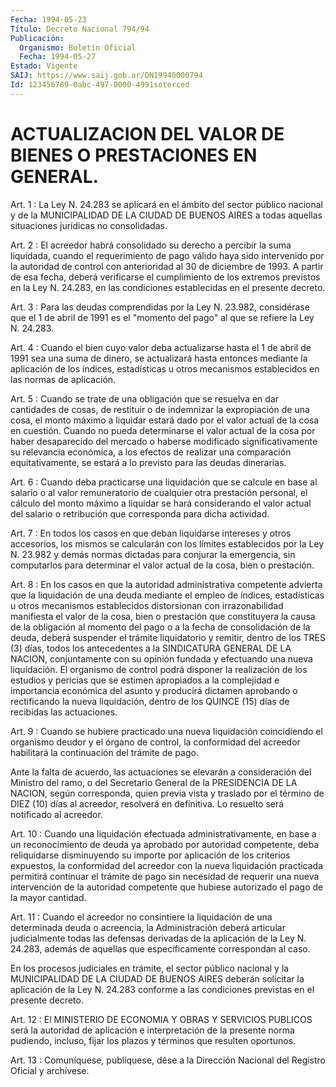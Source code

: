 ```yaml
---
Fecha: 1994-05-23
Título: Decreto Nacional 794/94
Publicación:
  Organismo: Boletín Oficial
  Fecha: 1994-05-27
Estado: Vigente
SAIJ: https://www.saij.gob.ar/DN19940000794
Id: 123456789-0abc-497-0000-4991soterced
---
```

# ACTUALIZACION DEL VALOR DE BIENES O PRESTACIONES EN GENERAL.

<a id="1"></a>
Art. 1 : La Ley N. 24.283 se aplicará en el ámbito del sector público  nacional  y  de  la  MUNICIPALIDAD  DE LA CIUDAD DE BUENOS AIRES  a  todas  aquellas  situaciones  jurídicas no  consolidadas.

<a id="2"></a>
Art. 2 : El acreedor habrá consolidado su derecho a percibir la suma  liquidada,  cuando  el requerimiento de pago válido haya sido intervenido por la autoridad  de  control con anterioridad al 30 de diciembre de 1993. A partir de esa  fecha,  deberá  verificarse el cumplimiento  de  los  extremos previstos en la Ley N. 24.283,  en las condiciones establecidas en el presente decreto.

<a id="3"></a>
Art.  3  :  Para las deudas comprendidas por la Ley N. 23.982, considérase que el  1  de abril de 1991 es el "momento del pago" al que se refiere la Ley N. 24.283.

<a id="4"></a>
Art. 4 : Cuando el bien cuyo valor deba actualizarse hasta el 1 de abril  de  1991  sea  una  suma  de dinero, se actualizará hasta entonces  mediante  la aplicación de los  índices,  estadísticas  u otros  mecanismos  establecidos    en  las  normas  de  aplicación.

<a id="5"></a>
Art.  5 : Cuando se trate de una obligación que se resuelva en dar  cantidades    de  cosas,  de  restituir  o  de  indemnizar  la expropiación de una  cosa,  el  monto máximo a liquidar estará dado por  el  valor  actual  de la cosa en  cuestión.  Cuando  no  pueda determinarse el valor actual  de la cosa por haber desaparecido del mercado  o  haberse   modificado significativamente  su  relevancia económica, a los  efectos de realizar una comparación equitativamente,  se  estará     a  lo  previsto  para las  deudas dinerarias.

<a id="6"></a>
Art. 6 : Cuando deba practicarse una liquidación que se calcule en base  al  salario  o  al  valor  remuneratorio de cualquier otra prestación  personal, el cálculo del monto  máximo  a  liquidar  se hará considerando  el  valor  actual  del salario o retribución que corresponda para dicha actividad.

<a id="7"></a>
Art. 7 : En todos los casos en que deban liquidarse intereses y otros   accesorios,  los  mismos  se  calcularán  con  los  límites establecidos  por  la  Ley  N.  23.982 y demás normas dictadas para conjurar la emergencia, sin computarlos  para  determinar el valor actual de la cosa, bien o prestación.

<a id="8"></a>
Art.  8  :  En  los  casos  en que la autoridad administrativa competente advierta que la liquidación  de  una  deuda  mediante el empleo  de  índices,  estadísticas  u otros mecanismos establecidos distorsionan con irrazonabilidad manifiesta  el  valor  de la cosa, bien  o  prestación  que constituyera la causa de la obligación  al momento del pago o a la  fecha de consolidación de la deuda, deberá suspender el trámite liquidatorio  y  remitir,  dentro  de los TRES (3)  días,  todos los antecedentes a la SINDICATURA GENERAL  DE  LA NACION, conjuntamente  con  su  opinión  fundada  y  efectuando una nueva  liquidación.  El  organismo  de  control  podrá disponer  la realización de los estudios y pericias que se estimen  apropiados a la  complejidad  e  importancia  económica  del  asunto y producirá dictamen aprobando o rectificando la nueva liquidación,  dentro  de los QUINCE (15) días de recibidas las actuaciones.

<a id="9"></a>
Art.  9  :  Cuando se hubiere practicado una nueva liquidación coincidiendo  el organismo  deudor  y  el  órgano  de  control,  la conformidad del  acreedor habilitará la continuación del trámite de pago.

Ante  la  falta  de    acuerdo,  las  actuaciones  se  elevarán  a consideración del Ministro  del  ramo,  o del Secretario General de la PRESIDENCIA DE LA NACION, según corresponda,  quien previa vista y traslado por el término de DIEZ (10) días al acreedor,  resolverá en definitiva. Lo resuelto será notificado al acreedor.

<a id="10"></a>
Art. 10 : Cuando una liquidación efectuada administrativamente, en base  a  un  reconocimiento  de  deuda ya aprobado por autoridad competente,  deba  reliquidarse  disminuyendo    su    importe  por aplicación de los criterios expuestos, la conformidad del  acreedor con  la nueva liquidación practicada permitirá continuar el trámite de pago  sin  necesidad  de  requerir  una nueva intervención de la autoridad competente que hubiese autorizado  el  pago  de  la mayor cantidad.

<a id="11"></a>
Art.  11 : Cuando el acreedor no consintiere la liquidación de una  determinada   deuda  o  acreencia,  la  Administración  deberá articular  judicialmente    todas  las  defensas  derivadas  de  la aplicación de la Ley N. 24.283, además de aquellas que específicamente correspondan al caso.

En los procesos judiciales en  trámite, el sector público nacional y la MUNICIPALIDAD DE LA CIUDAD DE  BUENOS  AIRES deberán solicitar la  aplicación  de  la  Ley  N. 24.283 conforme a  las  condiciones previstas en el presente decreto.

<a id="12"></a>
Art.  12  :  El  MINISTERIO  DE  ECONOMIA  Y OBRAS Y SERVICIOS PUBLICOS  será  la autoridad de aplicación e interpretación  de  la presente norma pudiendo,  incluso,  fijar los plazos y términos que resulten oportunos.

<a id="13"></a>
Art. 13 : Comuníquese, publíquese, dése a la Dirección Nacional del Registro Oficial y archívese.